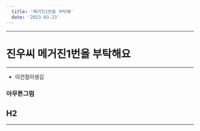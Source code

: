 ```yaml
---
  title: '메거진1번을 부탁해'
  date: '2023-03-23'
---
```

  

  ---
# 진우씨 메거진1번을 부탁해요
---
- 이건점이생김
### 아무튼그럼
## H2

---